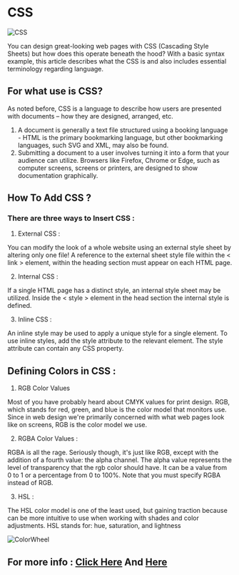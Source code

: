 # CSS

![CSS](https://www.w3docs.com/uploads/media/default/0001/05/6d07a36ebe6d55273b39440f2391f1d7e6d4092a.png)

You can design great-looking web pages with CSS (Cascading Style Sheets) but how does this operate beneath the hood? With a basic syntax example, this article describes what the CSS is and also includes essential terminology regarding language.

## For what use is CSS?
As noted before, CSS is a language to describe how users are presented with documents – how they are designed, arranged, etc.

1. A document is generally a text file structured using a booking language - HTML is the primary bookmarking language, but other bookmarking languages, such SVG and XML, may also be found.
2. Submitting a document to a user involves turning it into a form that your audience can utilize. Browsers like Firefox, Chrome or Edge, such as computer screens, screens or printers, are designed to show documentation graphically.

## How To Add CSS ?

### There are three ways to Insert CSS :

1. External CSS :

You can modify the look of a whole website using an external style sheet by altering only one file! A reference to the external sheet style file within the < link > element, within the heading section must appear on each HTML page.

2. Internal CSS :

If a single HTML page has a distinct style, an internal style sheet may be utilized. Inside the < style > element in the head section the internal style is defined.

3. Inline CSS :

An inline style may be used to apply a unique style for a single element. To use inline styles, add the style attribute to the relevant element. The style attribute can contain any CSS property.

## Defining Colors in CSS :

1. RGB Color Values

Most of you have probably heard about CMYK values for print design. RGB, which stands for red, green, and blue is the color model that monitors use. Since in web design we're primarily concerned with what web pages look like on screens, RGB is the color model we use.

2. RGBA Color Values :

RGBA is all the rage. Seriously though, it's just like RGB, except with the addition of a fourth value: the alpha channel. The alpha value represents the level of transparency that the rgb color should have. It can be a value from 0 to 1 or a percentage from 0 to 100%. Note that you must specify RGBA instead of RGB.

3. HSL :

The HSL color model is one of the least used, but gaining traction because can be more intuitive to use when working with shades and color adjustments. HSL stands for: hue, saturation, and lightness

![ColorWheel](https://cdn.ragan.com/wp-content/uploads/2019/07/color_marketing_psychology.jpg)

## For more info : [Click Here](https://www.w3schools.com/css/css_colors.asp) And [Here](https://developer.mozilla.org/en-US/docs/Learn/CSS/First_steps/What_is_CSS)